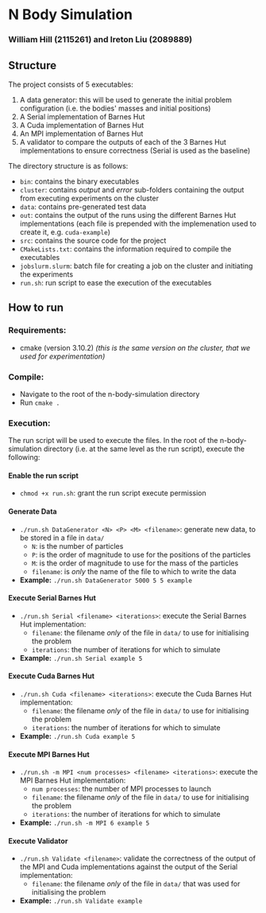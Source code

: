 # N Body Simulation

### William Hill (2115261) and Ireton Liu (2089889)

## Structure

The project consists of 5 executables:

1. A data generator: this will be used to generate the initial problem configuration (i.e. the bodies' masses and initial positions)
2. A Serial implementation of Barnes Hut
3. A Cuda implementation of Barnes Hut
4. An MPI implementation of Barnes Hut
5. A validator to compare the outputs of each of the 3 Barnes Hut implementations to ensure correctness (Serial is used as the baseline)

The directory structure is as follows:

- `bin`: contains the binary executables
- `cluster`: contains _output_ and _error_ sub-folders containing the output from executing experiments on the cluster
- `data`: contains pre-generated test data
- `out`: contains the output of the runs using the different Barnes Hut implementations (each file is prepended with the implemenation used to create it, e.g. `cuda-example`)
- `src`: contains the source code for the project
- `CMakeLists.txt`: contains the information required to compile the executables
- `jobslurm.slurm`: batch file for creating a job on the cluster and initiating the experiments
- `run.sh`: run script to ease the execution of the executables

## How to run

### Requirements:

- cmake (version 3.10.2) _(this is the same version on the cluster, that we used for experimentation)_

### Compile:

- Navigate to the root of the n-body-simulation directory
- Run `cmake .`

### Execution:

The run script will be used to execute the files. In the root of the n-body-simulation directory (i.e. at the same level as the run script), execute the following:

#### Enable the run script

- `chmod +x run.sh`: grant the run script execute permission

#### Generate Data

- `./run.sh DataGenerator <N> <P> <M> <filename>`: generate new data, to be stored in a file in `data/`
  - `N`: is the number of particles
  - `P`: is the order of magnitude to use for the positions of the particles
  - `M`: is the order of magnitude to use for the mass of the particles
  - `filename`: is _only_ the name of the file to which to write the data
- **Example:** `./run.sh DataGenerator 5000 5 5 example`

#### Execute Serial Barnes Hut

- `./run.sh Serial <filename> <iterations>`: execute the Serial Barnes Hut implementation:
  - `filename`: the filename _only_ of the file in `data/` to use for initialising the problem
  - `iterations`: the number of iterations for which to simulate
- **Example:** `./run.sh Serial example 5`

#### Execute Cuda Barnes Hut

- `./run.sh Cuda <filename> <iterations>`: execute the Cuda Barnes Hut implementation:
  - `filename`: the filename _only_ of the file in `data/` to use for initialising the problem
  - `iterations`: the number of iterations for which to simulate
- **Example:** `./run.sh Cuda example 5`

#### Execute MPI Barnes Hut

- `./run.sh -m MPI <num processes> <filename> <iterations>`: execute the MPI Barnes Hut implementation:
  - `num processes`: the number of MPI processes to launch
  - `filename`: the filename _only_ of the file in `data/` to use for initialising the problem
  - `iterations`: the number of iterations for which to simulate
- **Example:** `./run.sh -m MPI 6 example 5`

#### Execute Validator

- `./run.sh Validate <filename>`: validate the correctness of the output of the MPI and Cuda implementations against the output of the Serial implementation:
  - `filename`: the filename _only_ of the file in `data/` that was used for initialising the problem
- **Example:** `./run.sh Validate example`
